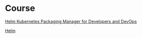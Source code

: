 # Course

[Helm Kubernetes Packaging Manager for Developers and DevOps](https://www.udemy.com/course/helm-kubernetes-packaging-manager-for-developers-and-devops/learn/lecture/28292194#overview)

[Helm](https://helm.sh/docs/)